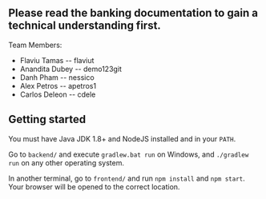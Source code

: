 ## Please read the banking documentation to gain a technical understanding first.


Team Members:
- Flaviu Tamas -- flaviut
- Anandita Dubey -- demo123git
- Danh Pham -- nessico
- Alex Petros -- apetros1
- Carlos Deleon -- cdele

## Getting started

You must have Java JDK 1.8+ and NodeJS installed and in your `PATH`.

Go to `backend/` and execute `gradlew.bat run` on Windows, and `./gradlew run`
on any other operating system.

In another terminal, go to `frontend/` and run `npm install` and `npm start`.
Your browser will be opened to the correct location.
